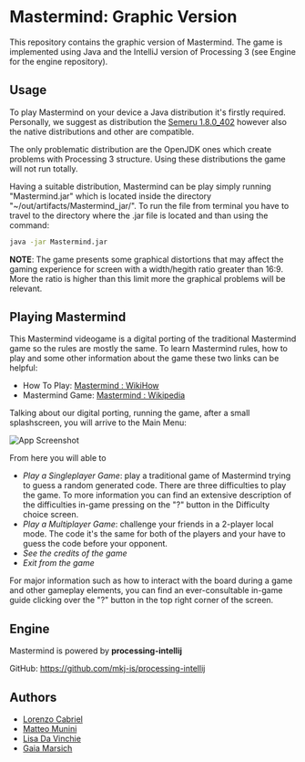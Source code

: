 # Mastermind: Graphic Version

This repository contains the graphic version of Mastermind. The game is implemented using Java and the IntelliJ version of Processing 3 (see Engine for the engine repository).






## Usage

To play Mastermind on your device a Java distribution it's firstly required. Personally, we suggest as distribution the [Semeru 1.8.0_402](https://developer.ibm.com/languages/java/semeru-runtimes/downloads/) however also the native distributions and other are compatible.

The only problematic distribution are the OpenJDK ones which create problems with Processing 3 structure. Using these distributions the game will not run totally.

Having a suitable distribution, Mastermind can be play simply running "Mastermind.jar" which is located inside the directory "~/out/artifacts/Mastermind_jar/". To run the file from terminal you have to travel to the directory where the .jar file is located and than using the command:

```bash
java -jar Mastermind.jar
```

**NOTE**: The game presents some graphical distortions that may affect the gaming experience for screen with a width/hegith ratio greater than 16:9. More the ratio is higher than this limit more the graphical problems will be relevant.
## Playing Mastermind

This Mastermind videogame is a digital porting of the traditional Mastermind game so the rules are mostly the same. To learn Mastermind rules, how to play and some other information about the game these two links can be helpful:

- How To Play: [Mastermind : WikiHow](https://www.wikihow.com/Play-Mastermind)
- Mastermind Game: [Mastermind : Wikipedia](https://en.wikipedia.org/wiki/Mastermind_(board_game))

Talking about our digital porting, running the game, after a small splashscreen, you will arrive to the Main Menu:

![App Screenshot](https://imgur.com/yUbcak2)

From here you will able to

- *Play a Singleplayer Game*: play a traditional game of Mastermind trying to guess a random generated code. There are three difficulties to play the game. To more information you can find an extensive description of the difficulties in-game pressing on the "?" button in the Difficulty choice screen.
- *Play a Multiplayer Game*: challenge your friends in a 2-player local mode. The code it's the same for both of the players and your have to guess the code before your opponent.
- *See the credits of the game*
- *Exit from the game*

For major information such as how to interact with the board during a game and other gameplay elements, you can find an ever-consultable in-game guide clicking over the "?" button in the top right corner of the screen.  
## Engine

Mastermind is powered by **processing-intellij** 

GitHub: https://github.com/mkj-is/processing-intellij


## Authors

- [Lorenzo Cabriel](https://github.com/lcabriel)
- [Matteo Munini](https://github.com/mmunini99)
- [Lisa Da Vinchie](https://github.com/LisaDaVinchie)
- [Gaia Marsich](https://github.com/gmarsich)
